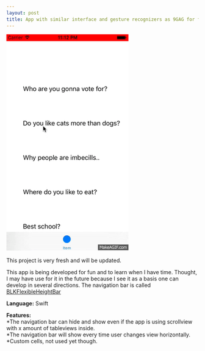 ```yaml
---
layout: post
title: App with similar interface and gesture recognizers as 9GAG for fun and to learn (Updated periodically) 
---
```

![Geometric pattern with fading gradient](/img/9gag.gif)

This project is very fresh and will be updated. 

This app is being developed for fun and to learn when I have time. Thought, I may have use for it in the future because I see it as a basis one can develop in several directions.
The navigation bar is called [BLKFlexibleHeightBar](https://github.com/bryankeller/BLKFlexibleHeightBar/)

**Language:** Swift

**Features:**<br>
*The navigation bar can hide and show even if the app is using scrollview with x amount of tableviews inside.<br>
*The navigation bar will show every time user changes view horizontally.<br>
*Custom cells, not used yet though.






